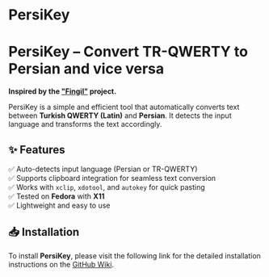 # PersiKey

# PersiKey – Convert TR-QWERTY to Persian and vice versa

**Inspired by the ["Fingil"](https://github.com/alireza-amirsamimi/fingil) project.**

PersiKey is a simple and efficient tool that automatically converts text between **Turkish QWERTY (Latin)** and **Persian**. It detects the input language and transforms the text accordingly.  

## ✨ Features  
✅ Auto-detects input language (Persian or TR-QWERTY)  
✅ Supports clipboard integration for seamless text conversion  
✅ Works with `xclip`, `xdotool`, and `autokey` for quick pasting  
✅ Tested on **Fedora** with **X11**  
✅ Lightweight and easy to use  


## 📥 Installation

To install **PersiKey**, please visit the following link for the detailed installation instructions on the [GitHub Wiki](https://github.com/BahramF73/PersiKey/wiki).
